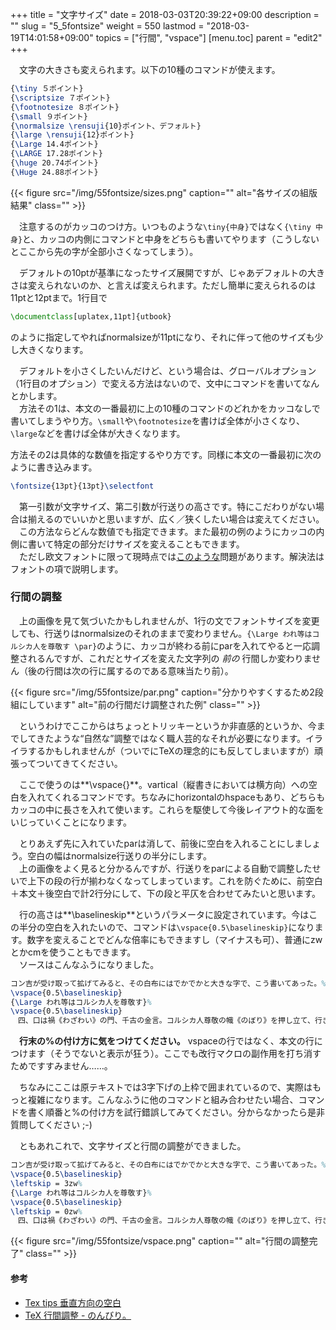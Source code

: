 +++
title = "文字サイズ"
date = 2018-03-03T20:39:22+09:00
description = ""
slug = "5_5fontsize"
weight = 550
lastmod = "2018-03-19T14:01:58+09:00"
topics = ["行間", "vspace"]
[menu.toc]
    parent = "edit2"
+++

&#x3000;文字の大きさも変えられます。以下の10種のコマンドが使えます。

```LaTeX
{\tiny ５ポイント}
{\scriptsize ７ポイント}
{\footnotesize ８ポイント}
{\small ９ポイント}
{\normalsize \rensuji{10}ポイント、デフォルト}
{\large \rensuji{12}ポイント}
{\Large 14.4ポイント}
{\LARGE 17.28ポイント}
{\huge 20.74ポイント}
{\Huge 24.88ポイント}
```

{{< figure src="/img/55fontsize/sizes.png" caption="" alt="各サイズの組版結果" class="" >}}

　注意するのがカッコのつけ方。いつものような`\tiny{中身}`ではなく`{\tiny 中身}`と、カッコの内側にコマンドと中身をどちらも書いてやります（こうしないとここから先の字が全部小さくなってしまう）。

　デフォルトの10ptが基準になったサイズ展開ですが、じゃあデフォルトの大きさは変えられないのか、と言えば変えられます。ただし簡単に変えられるのは11ptと12ptまで。1行目で

```LaTeX
\documentclass[uplatex,11pt]{utbook}
```

のように指定してやればnormalsizeが11ptになり、それに伴って他のサイズも少し大きくなります。

　デフォルトを小さくしたいんだけど、という場合は、グローバルオプション（1行目のオプション）で変える方法はないので、文中にコマンドを書いてなんとかします。  
　方法その1は、本文の一番最初に上の10種のコマンドのどれかをカッコなしで書いてしまうやり方。`\small`や`\footnotesize`を書けば全体が小さくなり、`\large`などを書けば全体が大きくなります。

方法その2は具体的な数値を指定するやり方です。同様に本文の一番最初に次のように書き込みます。

```LaTeX
\fontsize{13pt}{13pt}\selectfont
```

　第一引数が文字サイズ、第二引数が行送りの高さです。特にこだわりがない場合は揃えるのでいいかと思いますが、広く／狭くしたい場合は変えてください。  
　この方法ならどんな数値でも指定できます。また最初の例のようにカッコの内側に書いて特定の部分だけサイズを変えることもできます。  
　ただし欧文フォントに限って現時点では[このような](https://qiita.com/zr_tex8r/items/297154ca924749e62471#%E3%81%9D%E3%81%AE6%E6%AC%A7%E6%96%87%E3%83%95%E3%82%A9%E3%83%B3%E3%83%88%E3%81%AE%E3%82%B5%E3%82%A4%E3%82%BA%E6%8C%87%E5%AE%9A%E3%81%8C%E3%82%A2%E3%83%AC)問題があります。解決法はフォントの項で説明します。

### 行間の調整
　上の画像を見て気づいたかもしれませんが、1行の文でフォントサイズを変更しても、行送りはnormalsizeのそれのままで変わりません。`{\Large われ等はコルシカ人を尊敬す \par}`のように、カッコが終わる前にparを入れてやると一応調整されるんですが、これだとサイズを変えた文字列の *前の* 行間しか変わりません（後の行間は次の行に属するのである意味当たり前）。

{{< figure src="/img/55fontsize/par.png" caption="分かりやすくするため2段組にしています" alt="前の行間だけ調整された例" class="" >}}

　というわけでここからはちょっとトリッキーというか非直感的というか、今までしてきたような“自然な”調整ではなく職人芸的なそれが必要になります。イライラするかもしれませんが（ついでにTeXの理念的にも反してしまいますが）頑張ってついてきてください。

　ここで使うのは**\vspace{}**。vartical（縦書きにおいては横方向）への空白を入れてくれるコマンドです。ちなみにhorizontalのhspaceもあり、どちらもカッコの中に長さを入れて使います。これらを駆使して今後レイアウト的な面をいじっていくことになります。

　とりあえず先に入れていたparは消して、前後に空白を入れることにしましょう。空白の幅はnormalsize行送りの半分にします。  
　上の画像をよく見ると分かるんですが、行送りをparによる自動で調整したせいで上下の段の行が揃わなくなってしまっています。これを防ぐために、前空白＋本文＋後空白で計2行分にして、下の段と平仄を合わせてみたいと思います。

　行の高さは**\baselineskip**というパラメータに設定されています。今はこの半分の空白を入れたいので、コマンドは`\vspace{0.5\baselineskip}`になります。数字を変えることでどんな倍率にもできますし（マイナスも可）、普通にzwとかcmを使うこともできます。  
　ソースはこんなふうになりました。

```LaTeX
コン吉が受け取って拡げてみると、その白布にはでかでかと大きな字で、こう書いてあった。%
\vspace{0.5\baselineskip}
{\Large われ等はコルシカ人を尊敬す}%
\vspace{0.5\baselineskip}
　四、口は禍《わざわい》の門、千古の金言。コルシカ人尊敬の幟《のぼり》を押し立て、行きあうコルシカ人に、いちいちもれなく、
```

　**行末の%の付け方に気をつけてください。** vspaceの行ではなく、本文の行につけます（そうでないと表示が狂う）。ここでも改行マクロの副作用を打ち消すためですすみません……。

　ちなみにここは原テキストでは3字下げの上枠で囲まれているので、実際はもっと複雑になります。こんなふうに他のコマンドと組み合わせたい場合、コマンドを書く順番と%の付け方を試行錯誤してみてください。分からなかったら是非質問してください ;-)

　ともあれこれで、文字サイズと行間の調整ができました。

```LaTeX
コン吉が受け取って拡げてみると、その白布にはでかでかと大きな字で、こう書いてあった。%
\vspace{0.5\baselineskip}
\leftskip = 3zw%
{\Large われ等はコルシカ人を尊敬す}%
\vspace{0.5\baselineskip}
\leftskip = 0zw%
　四、口は禍《わざわい》の門、千古の金言。コルシカ人尊敬の幟《のぼり》を押し立て、行きあうコルシカ人に、いちいちもれなく、
```

{{< figure src="/img/55fontsize/vspace.png" caption="" alt="行間の調整完了" class="" >}}

#### 参考
- [Tex tips 垂直方向の空白](http://osksn2.hep.sci.osaka-u.ac.jp/~naga/miscellaneous/tex/tex-tips7.html)
- [TeX 行間調整 - のんびり。](http://d.hatena.ne.jp/pureodio/20100929/1285736949)